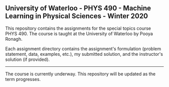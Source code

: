 ## University of Waterloo - PHYS 490 - Machine Learning in Physical Sciences - Winter 2020

This repository contains the assignments for the special topics course PHYS 490. The course is taught at the University of Waterloo by Pooya Ronagh.

Each assignment directory contains the assignment's formulation (problem statement, data, examples, etc.), my submitted solution, and the instructor's solution (if provided).

***
The course is currently underway. This repository will be updated as the term progresses.
